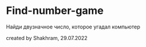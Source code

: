 # Find-number-game
Найди двузначное число, которое угадал компьютер

created by Shakhram, 29.07.2022
